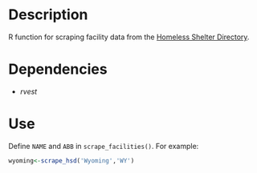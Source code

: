 # Description

R function for scraping facility data from the [Homeless Shelter Directory](https://www.homelessshelterdirectory.org/).

# Dependencies

- *rvest*

# Use

Define `NAME` and `ABB` in `scrape_facilities()`. For example:

```r
wyoming<-scrape_hsd('Wyoming','WY')
```
